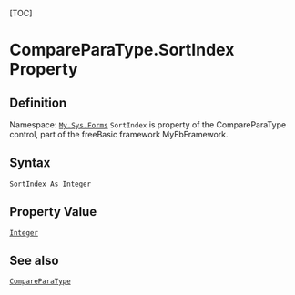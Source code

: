 [TOC]
# CompareParaType.SortIndex Property

## Definition
Namespace: [`My.Sys.Forms`](My.Sys.Forms.md)
`SortIndex` is property of the CompareParaType control, part of the freeBasic framework MyFbFramework.
## Syntax
```freeBasic
SortIndex As Integer
```
## Property Value
[`Integer`]("https://www.freebasic.net/wiki/KeyPgInteger")
## See also
[`CompareParaType`](CompareParaType.md)
